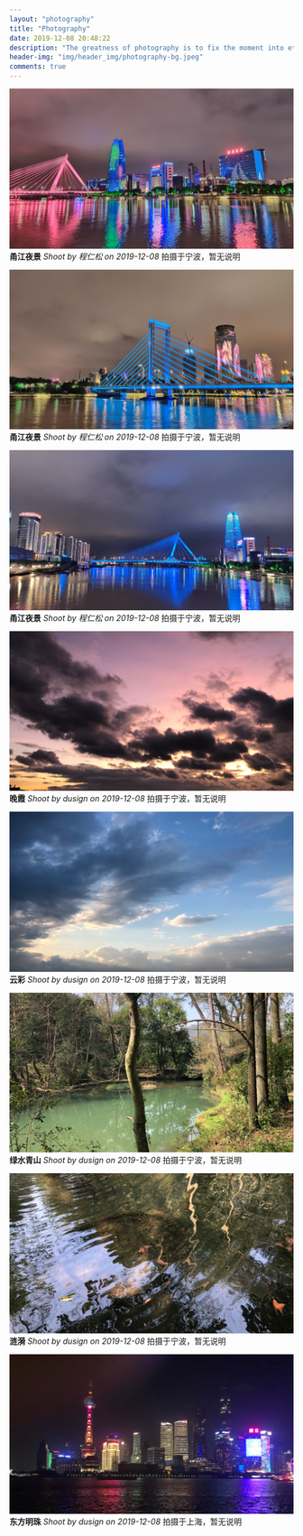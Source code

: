 ```yaml
---
layout: "photography"
title: "Photography"
date: 2019-12-08 20:48:22
description: "The greatness of photography is to fix the moment into eternity, Attach importance to surprise you inadvertently, this is one of the photography's charm!"
header-img: "img/header_img/photography-bg.jpeg"
comments: true
---
```


![甬江夜景](photo/yjyj1.jpeg)
<strong>甬江夜景</strong>
<em>Shoot by 程仁松 on 2019-12-08</em>
<span>拍摄于宁波，暂无说明</span>

![甬江夜景](photo/yjyj2.jpeg)
<strong>甬江夜景</strong>
<em>Shoot by 程仁松 on 2019-12-08</em>
<span>拍摄于宁波，暂无说明</span>

![甬江夜景](photo/yjyj3.jpeg)
<strong>甬江夜景</strong>
<em>Shoot by 程仁松 on 2019-12-08</em>
<span>拍摄于宁波，暂无说明</span>

![晚霞](photo/wx.jpeg)
<strong>晚霞</strong>
<em>Shoot by dusign on 2019-12-08</em>
<span>拍摄于宁波，暂无说明</span>

![云彩](photo/yc.jpeg)
<strong>云彩</strong>
<em>Shoot by dusign on 2019-12-08</em>
<span>拍摄于宁波，暂无说明</span>

![绿水青山](photo/lsqs.jpeg)
<strong>绿水青山</strong>
<em>Shoot by dusign on 2019-12-08</em>
<span>拍摄于宁波，暂无说明</span>

![涟漪](photo/ly.jpeg)
<strong>涟漪</strong>
<em>Shoot by dusign on 2019-12-08</em>
<span>拍摄于宁波，暂无说明</span>

![东方明珠](photo/dfmz.jpeg)
<strong>东方明珠</strong>
<em>Shoot by dusign on 2019-12-08</em>
<span>拍摄于上海，暂无说明</span>


